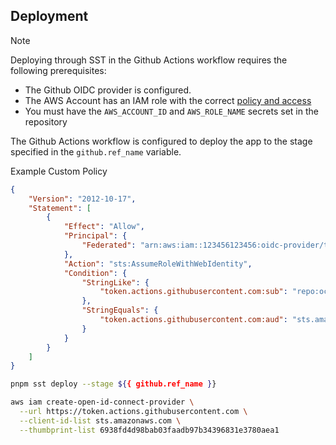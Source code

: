 ## Deployment

> [!NOTE]
> Deploying through SST in the Github Actions workflow requires the following prerequisites:
> - The Github OIDC provider is configured.
> - The AWS Account has an IAM role with the correct [policy and access](https://docs.github.com/en/actions/security-for-github-actions/security-hardening-your-deployments/configuring-openid-connect-in-amazon-web-services#adding-the-identity-provider-to-aws)
> - You must have the `AWS_ACCOUNT_ID` and `AWS_ROLE_NAME` secrets set in the repository
> 
> The Github Actions workflow is configured to deploy the app to the stage specified in the `github.ref_name` variable.

Example Custom Policy
```json
{
    "Version": "2012-10-17",
    "Statement": [
        {
            "Effect": "Allow",
            "Principal": {
                "Federated": "arn:aws:iam::123456123456:oidc-provider/token.actions.githubusercontent.com"
            },
            "Action": "sts:AssumeRoleWithWebIdentity",
            "Condition": {
                "StringLike": {
                    "token.actions.githubusercontent.com:sub": "repo:octo-org/octo-repo:*"
                },
                "StringEquals": {
                    "token.actions.githubusercontent.com:aud": "sts.amazonaws.com"
                }
            }
        }
    ]
}

```



``` bash
pnpm sst deploy --stage ${{ github.ref_name }}
```


```bash
aws iam create-open-id-connect-provider \
  --url https://token.actions.githubusercontent.com \
  --client-id-list sts.amazonaws.com \
  --thumbprint-list 6938fd4d98bab03faadb97b34396831e3780aea1
```